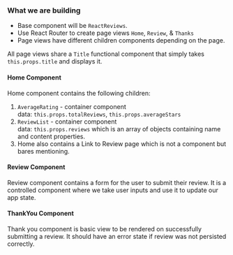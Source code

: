 ### What we are building

* Base component will be ```ReactReviews```.
* Use React Router to create page views ```Home```, ```Review```, & ```Thanks```
* Page views have different children components depending on the page.

All page views share a ```Title``` functional component that simply takes ```this.props.title```  and displays it.

#### Home Component
Home component contains the following children:
1. ```AverageRating``` - container component <br />
data: ```this.props.totalReviews```, ```this.props.averageStars```
2. ```ReviewList``` - container component <br />
data: ```this.props.reviews``` which is an array of objects containing name and content properties.
3. Home also contains a Link to Review page which is not a component but bares mentioning.

#### Review Component
Review component contains a form for the user to submit their review. It is a controlled component where we take user inputs and use it to update our app state.

#### ThankYou Component
Thank you component is basic view to be rendered on successfully submitting a review. It should have an error state if review was not persisted correctly.
